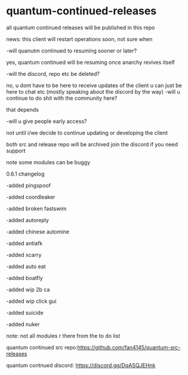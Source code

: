 # quantum-continued-releases
all quantum continued releases will be published in this repo


news:
this client will restart operations soon, not sure when 

-will quanutm continued to resuming sooner or later? 

yes, quantum continued will be resuming once anarchy revives itself

-will the discord, repo etc be deleted?

no, u dont have to be here to receive updates of the client u can just be here to chat etc (mostly speaking about the discord by the way)
-will u continue to do shit with the community here?

that depends

-will u give people early access?

not until i/we decide to continue updating or developing the client


both src and release repo will be archived join the discord if you need support







note some modules can be buggy

0.6.1 changelog


-added pingspoof

-added coordleaker

-added broken fastswim

-added autoreply

-added chinese automine

-added antiafk

-added xcarry

-added auto eat

-added boatfly

-added wip 2b ca

-added wip click gui

-added suicide

-added nuker


note: not all modules r there from the to do list



quantum continued src repo:https://github.com/fan4145/quantum-src-releases

quantum contnued discord: https://discord.gg/DqASQJEHnk
